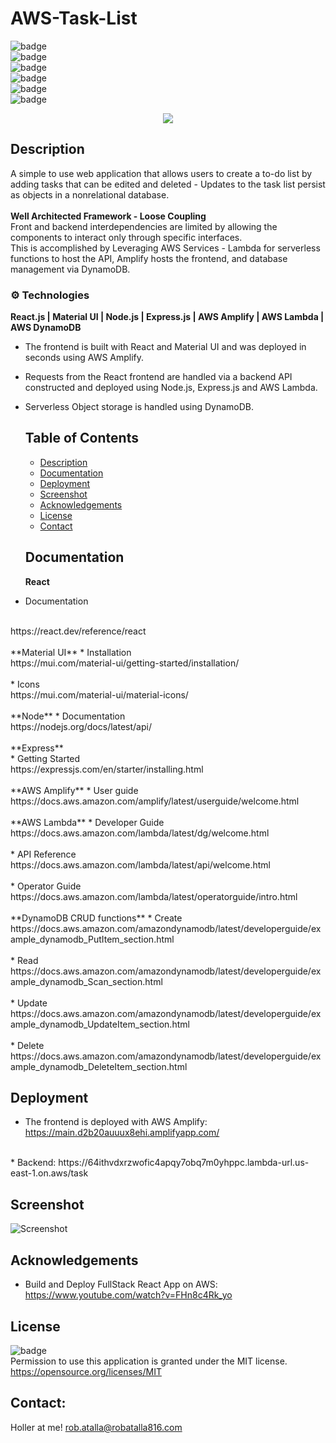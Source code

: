 # AWS-Task-List

  ![badge](https://img.shields.io/github/languages/top/ratalla816/AWS-Task-List)
  <br> 
  ![badge](https://img.shields.io/github/languages/count/ratalla816/AWS-Task-List)
  <br>
  ![badge](https://img.shields.io/github/issues/ratalla816/AWS-Task-List)
  <br>
  ![badge](https://img.shields.io/github/issues-closed/ratalla816/AWS-Task-List)
  <br>
  ![badge](https://img.shields.io/github/last-commit/ratalla816/AWS-Task-List)
  <br>
  ![badge](https://img.shields.io/badge/license-MIT-important)

  <p align="center">
  <a href="https://skillicons.dev">
    <img src="https://skillicons.dev/icons?i=aws,react,nodejs,express,materialui,dynamodb" />
  </a>
</p>
  
## Description

A simple to use web application that allows users to create a to-do list by adding tasks that can be edited and deleted - Updates to the task list persist as objects in a nonrelational database. 
<br>
<br>
**Well Architected Framework - Loose Coupling**
<br>
Front and backend interdependencies are limited by allowing the components to interact only through specific interfaces.
<br>
This is accomplished by Leveraging AWS Services - Lambda for serverless functions to host the API, Amplify hosts the frontend, and database management via DynamoDB.


### ⚙️ Technologies

**React.js | Material UI | Node.js | Express.js | AWS Amplify | AWS Lambda | AWS DynamoDB**

* The frontend is built with React and Material UI and was deployed in seconds using AWS Amplify.  
* Requests from the React frontend are handled via a backend API constructed and deployed using Node.js, Express.js and AWS Lambda.
* Serverless Object storage is handled using DynamoDB. 

 
  ## Table of Contents
  - [Description](#description)
  - [Documentation](#documentation)
  - [Deployment](#deployment)
  - [Screenshot](#screenshot)
  - [Acknowledgements](#acknowledgements)
  - [License](#license)
  - [Contact](#contact)

  ## Documentation
  **React** 
* Documentation
<br> 
https://react.dev/reference/react
<br>
<br>
**Material UI**
* Installation
<br>
https://mui.com/material-ui/getting-started/installation/
<br>
<br>
* Icons
<br>
https://mui.com/material-ui/material-icons/
<br>
<br>
**Node**
* Documentation
<br>
https://nodejs.org/docs/latest/api/
<br>
<br>
**Express**
<br>
* Getting Started
<br>
https://expressjs.com/en/starter/installing.html
<br>
<br>
**AWS Amplify**
* User guide
<br>
https://docs.aws.amazon.com/amplify/latest/userguide/welcome.html
<br>
<br>
**AWS Lambda**
* Developer Guide
<br>
https://docs.aws.amazon.com/lambda/latest/dg/welcome.html
<br>
<br>
* API Reference
<br>
https://docs.aws.amazon.com/lambda/latest/api/welcome.html
<br>
<br>
* Operator Guide
<br>
https://docs.aws.amazon.com/lambda/latest/operatorguide/intro.html
<br>
<br>
**DynamoDB CRUD functions**
* Create
<br>
https://docs.aws.amazon.com/amazondynamodb/latest/developerguide/example_dynamodb_PutItem_section.html
<br>
<br>
* Read
<br>
https://docs.aws.amazon.com/amazondynamodb/latest/developerguide/example_dynamodb_Scan_section.html
<br>
<br>
* Update
<br>
https://docs.aws.amazon.com/amazondynamodb/latest/developerguide/example_dynamodb_UpdateItem_section.html
<br>
<br>
* Delete
<br>
https://docs.aws.amazon.com/amazondynamodb/latest/developerguide/example_dynamodb_DeleteItem_section.html

## Deployment

   * The frontend is deployed with AWS Amplify: https://main.d2b20auuux8ehi.amplifyapp.com/
   <br>   
   * Backend: https://64ithvdxrzwofic4apqy7obq7m0yhppc.lambda-url.us-east-1.on.aws/task 
 
 
  
  ## Screenshot
  ![Screenshot](./assets/images/CRUD.gif)
  
  
  ## Acknowledgements
  
  * Build and Deploy FullStack React App on AWS: https://www.youtube.com/watch?v=FHn8c4Rk_yo
    
  ## License
  ![badge](https://img.shields.io/badge/license-MIT-important)
  <br>
  Permission to use this application is granted under the MIT license. <https://opensource.org/licenses/MIT>


   ## Contact:
   Holler at me! <a href="mailto:rob.atalla@robatalla816.com">rob.atalla@robatalla816.com</a>